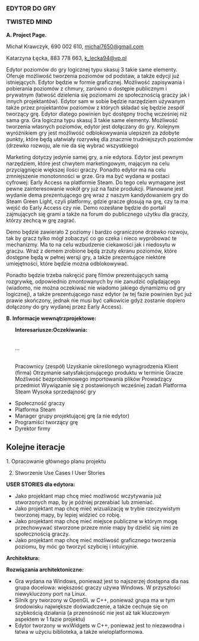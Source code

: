 <h3><b>EDYTOR DO GRY</b>


<b>TWISTED MIND</b></h3>


<b>A. Project Page.</b>


Michał Krawczyk, 690 002 610, michal7650@gmail.com


Katarzyna Łęcka, 883 778 663, k_lecka94@vp.pl


Edytor poziomów do gry logicznej typu skasuj 3 takie same elementy. Oferuje możliwość tworzenia poziomów od podstaw, a także edycji już istniejących. Edytor będzie w formie graficznej. Możliwość zapisywania i pobierania poziomów z chmury, zarówno o dostępie publicznym i prywatnym (łatwość dzielenia się poziomami ze społecznością graczy jak i innych projektantów). Edytor sam w sobie będzie narzędziem używanym także przez projektantów poziomów z których składać się będzie zespół tworzący grę. Edytor dlatego powinien być dostępny trochę wcześniej niż sama gra.
Gra logiczna typu skasuj 3 takie same elementy. Możliwość tworzenia własnych poziomów, edytor jest dołączany do gry. Kolejnym wyróżnikiem gry jest możliwość odblokowywania ulepszeń za zdobyte punkty, które będą ułatwiały rozrywkę dla znacznie trudniejszych poziomów (drzewko rozwoju, ale nie da się wybrać wszystkiego)

Marketing dotyczy jedynie samej gry, a nie edytora. Edytor jest pewnym narzędziem, które jest chwytem marketingowym, mającym na celu przyciągnięcie większej ilości graczy. Ponadto edytor ma na celu zmniejszenie monotonności w grze. Gra ma być wydana w postaci cyfrowej: Early Access na platformie Steam. Do tego celu wymagane jest pewne zainteresowanie wokół gry już na fazie produkcji. Planowane jest wydanie dema prezentującego grę wraz z naszym kandydowaniem gry do Steam Green Light, czyli platformy, gdzie gracze głosują na grę, czy ta ma wejść do Early Access czy nie. Demo rozesłane będzie do portali zajmujących się grami a także na forum do publicznego użytku dla graczy, którzy zechcą w grę zagrać.

Demo będzie zawierało 2 poziomy i bardzo ograniczone drzewko rozwoju, tak by gracz tylko mógł zobaczyć co go czeka i nieco wypróbować te mechanizmy. Ma to na celu wzbudzenie ciekawości jak i niedosytu w graczu. Wraz z demem zrobione będą zrzuty ekranu poziomów, które dostępne będą w pełnej wersji gry, a także prezentujące niektóre umiejętności, które będzie można odblokowywać.

Ponadto będzie trzeba nakręcić parę filmów prezentujących samą rozgrywkę, odpowiednio zmontowanych by nie zanudzić oglądającego (wiadomo, nie można oczekiwać nie wiadomo jakiego dynamizmu od gry logicznej), a także prezentującego nasz edytor (w tej fazie powinien być już prawie skończony, jednak nie musi być całkowicie gdyż zostanie dopiero dołączony do gry wydanej przez Early Access).


<b>B. Informacje wewnątrzprojektowe:</b>
<ul>

<table>
<tr> <b>Interesariusze:</b> </tr>
<tr> <b>Oczekiwania:</b> </tr>



<table>
<tr align="rodzaj" valign="ustawienie">...</tr>
</table>


	
Pracownicy (zespół)	Uzyskanie określonego wynagrodzenia
Klient (firma)	Otrzymanie satysfakcjonującego produktu w terminie
Gracze	Możliwość bezproblemowego importowania plików
Prowadzący przedmiot	Wywiązanie się z postawionych wcześniej zadań
Platforma Steam	Wysoka sprzedajność gry
</table>

<li>Społeczność graczy


<li>Platforma Steam


<li>Manager grupy projektującej grę (a nie edytor)


<li>Programiści tworzący grę


<li>Dyrektor firmy
</ul>
<h2>Kolejne iteracje</h2>
1. Opracowanie głównego planu projektu


2. Stworzenie Use Cases I User Stories


<b>USER STORIES dla edytora:</b>
<ul>

<li>Jako projektant map chcę mieć możliwość wczytywania już stworzonych map, by je później przerabiać lub zmieniać.


<li>Jako projektant map chcę mieć wizualizację w trybie rzeczywistym tworzonej mapy, by lepiej widzieć co robię.


<li>Jako projektant map chcę mieć miejsce publiczne w którym mogę przechowywać stworzone przeze mnie mapy by dzielić się nimi ze społecznością graczy.


<li>Jako projektant map chcę mieć możliwość graficznego tworzenia poziomu, by móc go tworzyć szybciej i intuicyjnie.

</ul>










<b>Architektura:</b>


<b>Rozwiązania architektoniczne:</b>
<ul>
<li>Gra wydana na Windows, ponieważ jest to najszerzej dostępna dla nas grupa docelowa: większość graczy używa Windows. W przyszłości niewykluczony port na Linux.

<li>Silnik gry tworzony w OpenGL w C++, ponieważ grupa ma w tym środowisku największe doświadczenie, a także cechuje się on szybkością działania (a przenośność nie jest aż tak kluczowym aspektem w 1 fazie projektu)

<li>Edytor tworzony w wxWidgets w C++, ponieważ jest to niezawodna i łatwa w użyciu biblioteka, a także wieloplatformowa.
</ul>
